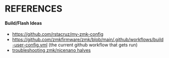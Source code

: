 # REFERENCES

#### Build/Flash Ideas

- https://github.com/rstacruz/my-zmk-config
- https://github.com/zmkfirmware/zmk/blob/main/.github/workflows/build-user-config.yml (the current github workflow that gets run)
- [troubleshooting zmk/nicenano halves](https://zmk.dev/docs/troubleshooting#split-keyboard-halves-unable-to-pair)
